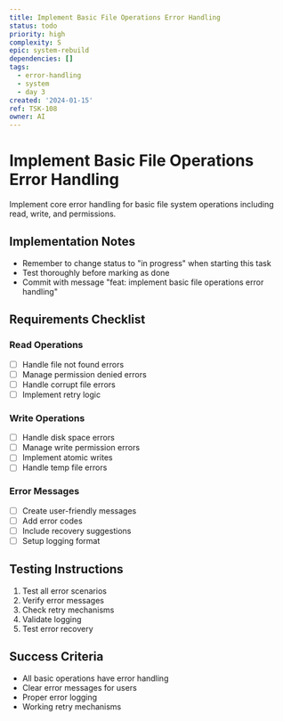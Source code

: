 ```yaml
---
title: Implement Basic File Operations Error Handling
status: todo
priority: high
complexity: S
epic: system-rebuild
dependencies: []
tags:
  - error-handling
  - system
  - day 3
created: '2024-01-15'
ref: TSK-108
owner: AI
---
```


# Implement Basic File Operations Error Handling

Implement core error handling for basic file system operations including read, write, and permissions.

## Implementation Notes

- Remember to change status to "in progress" when starting this task
- Test thoroughly before marking as done
- Commit with message "feat: implement basic file operations error handling"

## Requirements Checklist

### Read Operations

- [ ] Handle file not found errors
- [ ] Manage permission denied errors
- [ ] Handle corrupt file errors
- [ ] Implement retry logic

### Write Operations

- [ ] Handle disk space errors
- [ ] Manage write permission errors
- [ ] Implement atomic writes
- [ ] Handle temp file errors

### Error Messages

- [ ] Create user-friendly messages
- [ ] Add error codes
- [ ] Include recovery suggestions
- [ ] Setup logging format

## Testing Instructions

1. Test all error scenarios
2. Verify error messages
3. Check retry mechanisms
4. Validate logging
5. Test error recovery

## Success Criteria

- All basic operations have error handling
- Clear error messages for users
- Proper error logging
- Working retry mechanisms
